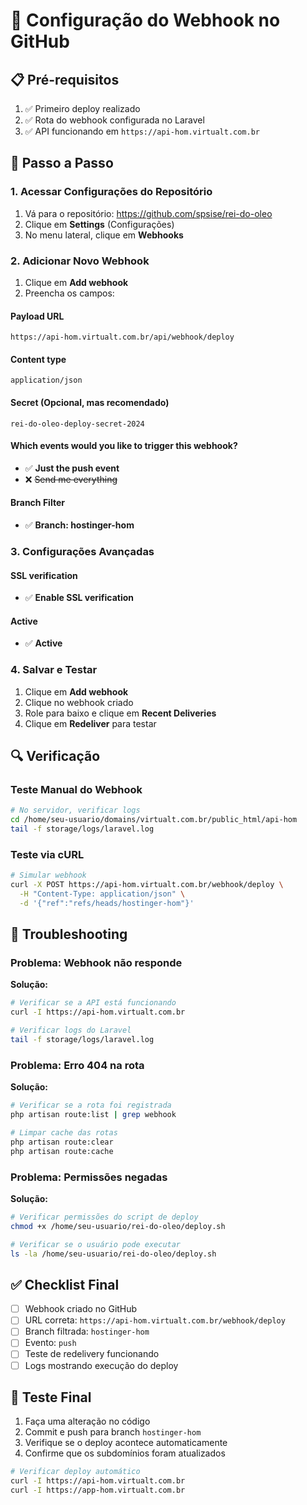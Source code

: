 # 🔗 Configuração do Webhook no GitHub

## 📋 Pré-requisitos

1. ✅ Primeiro deploy realizado
2. ✅ Rota do webhook configurada no Laravel
3. ✅ API funcionando em `https://api-hom.virtualt.com.br`

## 🎯 Passo a Passo

### 1. Acessar Configurações do Repositório

1. Vá para o repositório: https://github.com/spsise/rei-do-oleo
2. Clique em **Settings** (Configurações)
3. No menu lateral, clique em **Webhooks**

### 2. Adicionar Novo Webhook

1. Clique em **Add webhook**
2. Preencha os campos:

#### **Payload URL**

```
https://api-hom.virtualt.com.br/api/webhook/deploy
```

#### **Content type**

```
application/json
```

#### **Secret** (Opcional, mas recomendado)

```
rei-do-oleo-deploy-secret-2024
```

#### **Which events would you like to trigger this webhook?**

- ✅ **Just the push event**
- ❌ ~~Send me everything~~

#### **Branch Filter**

- ✅ **Branch: hostinger-hom**

### 3. Configurações Avançadas

#### **SSL verification**

- ✅ **Enable SSL verification**

#### **Active**

- ✅ **Active**

### 4. Salvar e Testar

1. Clique em **Add webhook**
2. Clique no webhook criado
3. Role para baixo e clique em **Recent Deliveries**
4. Clique em **Redeliver** para testar

## 🔍 Verificação

### Teste Manual do Webhook

```bash
# No servidor, verificar logs
cd /home/seu-usuario/domains/virtualt.com.br/public_html/api-hom
tail -f storage/logs/laravel.log
```

### Teste via cURL

```bash
# Simular webhook
curl -X POST https://api-hom.virtualt.com.br/webhook/deploy \
  -H "Content-Type: application/json" \
  -d '{"ref":"refs/heads/hostinger-hom"}'
```

## 🚨 Troubleshooting

### Problema: Webhook não responde

**Solução:**

```bash
# Verificar se a API está funcionando
curl -I https://api-hom.virtualt.com.br

# Verificar logs do Laravel
tail -f storage/logs/laravel.log
```

### Problema: Erro 404 na rota

**Solução:**

```bash
# Verificar se a rota foi registrada
php artisan route:list | grep webhook

# Limpar cache das rotas
php artisan route:clear
php artisan route:cache
```

### Problema: Permissões negadas

**Solução:**

```bash
# Verificar permissões do script de deploy
chmod +x /home/seu-usuario/rei-do-oleo/deploy.sh

# Verificar se o usuário pode executar
ls -la /home/seu-usuario/rei-do-oleo/deploy.sh
```

## ✅ Checklist Final

- [ ] Webhook criado no GitHub
- [ ] URL correta: `https://api-hom.virtualt.com.br/webhook/deploy`
- [ ] Branch filtrada: `hostinger-hom`
- [ ] Evento: `push`
- [ ] Teste de redelivery funcionando
- [ ] Logs mostrando execução do deploy

## 🎉 Teste Final

1. Faça uma alteração no código
2. Commit e push para branch `hostinger-hom`
3. Verifique se o deploy acontece automaticamente
4. Confirme que os subdomínios foram atualizados

```bash
# Verificar deploy automático
curl -I https://api-hom.virtualt.com.br
curl -I https://app-hom.virtualt.com.br
```
